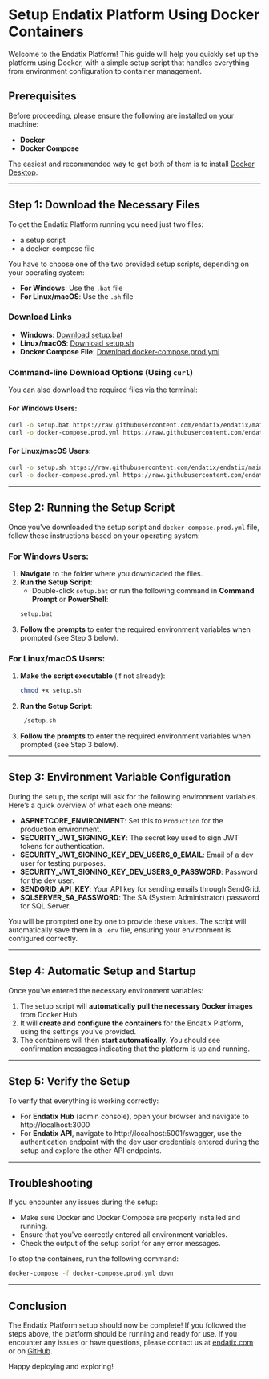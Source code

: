 # Setup Endatix Platform Using Docker Containers

Welcome to the Endatix Platform! This guide will help you quickly set up the platform using Docker, with a simple setup script that handles everything from environment configuration to container management.

## Prerequisites

Before proceeding, please ensure the following are installed on your machine:

- **Docker**
- **Docker Compose**

The easiest and recommended way to get both of them is to install [Docker Desktop](https://docs.docker.com/get-docker/).

---

## Step 1: Download the Necessary Files

To get the Endatix Platform running you need just two files:
- a setup script
- a docker-compose file

You have to choose one of the two provided setup scripts, depending on your operating system:

- **For Windows**: Use the `.bat` file
- **For Linux/macOS**: Use the `.sh` file

### Download Links

- **Windows**: [Download setup.bat](https://raw.githubusercontent.com/endatix/endatix/main/docker/setup.bat)
- **Linux/macOS**: [Download setup.sh](https://raw.githubusercontent.com/endatix/endatix/main/docker/setup.sh)
- **Docker Compose File**: [Download docker-compose.prod.yml](https://raw.githubusercontent.com/endatix/endatix/main/docker/docker-compose.prod.yml)

### Command-line Download Options (Using `curl`)

You can also download the required files via the terminal:

#### For Windows Users:
```bash
curl -o setup.bat https://raw.githubusercontent.com/endatix/endatix/main/docker/setup.bat
curl -o docker-compose.prod.yml https://raw.githubusercontent.com/endatix/endatix/main/docker/docker-compose.prod.yml
```

#### For Linux/macOS Users:
```bash
curl -o setup.sh https://raw.githubusercontent.com/endatix/endatix/main/docker/setup.sh
curl -o docker-compose.prod.yml https://raw.githubusercontent.com/endatix/endatix/main/docker/docker-compose.prod.yml
```

---

## Step 2: Running the Setup Script

Once you've downloaded the setup script and `docker-compose.prod.yml` file, follow these instructions based on your operating system:

### **For Windows Users**:
1. **Navigate** to the folder where you downloaded the files.
2. **Run the Setup Script**: 
   - Double-click `setup.bat` or run the following command in **Command Prompt** or **PowerShell**:
   ```bash
   setup.bat
   ```
3. **Follow the prompts** to enter the required environment variables when prompted (see Step 3 below).

### **For Linux/macOS Users**:
1. **Make the script executable** (if not already):
   ```bash
   chmod +x setup.sh
   ```
2. **Run the Setup Script**:
   ```bash
   ./setup.sh
   ```
3. **Follow the prompts** to enter the required environment variables when prompted (see Step 3 below).

---

## Step 3: Environment Variable Configuration

During the setup, the script will ask for the following environment variables. Here’s a quick overview of what each one means:

- **ASPNETCORE_ENVIRONMENT**: Set this to `Production` for the production environment.
- **SECURITY_JWT_SIGNING_KEY**: The secret key used to sign JWT tokens for authentication.
- **SECURITY_JWT_SIGNING_KEY_DEV_USERS_0_EMAIL**: Email of a dev user for testing purposes.
- **SECURITY_JWT_SIGNING_KEY_DEV_USERS_0_PASSWORD**: Password for the dev user.
- **SENDGRID_API_KEY**: Your API key for sending emails through SendGrid.
- **SQLSERVER_SA_PASSWORD**: The SA (System Administrator) password for SQL Server.

You will be prompted one by one to provide these values. The script will automatically save them in a `.env` file, ensuring your environment is configured correctly.

---

## Step 4: Automatic Setup and Startup

Once you’ve entered the necessary environment variables:

1. The setup script will **automatically pull the necessary Docker images** from Docker Hub.
2. It will **create and configure the containers** for the Endatix Platform, using the settings you've provided.
3. The containers will then **start automatically**. You should see confirmation messages indicating that the platform is up and running.

---

## Step 5: Verify the Setup

To verify that everything is working correctly:

- For **Endatix Hub** (admin console), open your browser and navigate to http://localhost:3000
- For **Endatix API**, navigate to http://localhost:5001/swagger, use the authentication endpoint with the dev user credentials entered during the setup and explore the other API endpoints.

---

## Troubleshooting

If you encounter any issues during the setup:

- Make sure Docker and Docker Compose are properly installed and running.
- Ensure that you've correctly entered all environment variables.
- Check the output of the setup script for any error messages.

To stop the containers, run the following command:

```bash
docker-compose -f docker-compose.prod.yml down
```

---

## Conclusion

The Endatix Platform setup should now be complete! If you followed the steps above, the platform should be running and ready for use. If you encounter any issues or have questions, please contact us at [endatix.com](https://endatix.com/contact) or on [GitHub](https://github.com/endatix/endatix/discussions).

Happy deploying and exploring!
